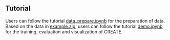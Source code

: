 ## Tutorial
Users can follow the tutorial [data_prepare.ipynb](https://github.com/cuixj19/CREATE/blob/main/data_prepare.ipynb) for the preparation of data.
Based on the data in [example.zip](https://github.com/cuixj19/CREATE/raw/main/example/example.zip), users can follow the tutorial [demo.ipynb](https://github.com/cuixj19/CREATE/blob/main/demo.ipynb) for the training, evaluation and visualization of CREATE.


